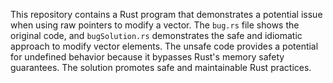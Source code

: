 This repository contains a Rust program that demonstrates a potential issue when using raw pointers to modify a vector. The `bug.rs` file shows the original code, and `bugSolution.rs` demonstrates the safe and idiomatic approach to modify vector elements.  The unsafe code provides a potential for undefined behavior because it bypasses Rust's memory safety guarantees. The solution promotes safe and maintainable Rust practices.